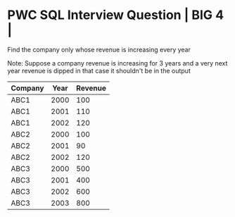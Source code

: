 # PWC SQL Interview Question | BIG 4 |

Find the company only whose revenue is increasing every year

Note: Suppose a company revenue is increasing for 3 years and a very next year revenue is dipped in that case it shouldn't be in the output

| Company |  Year  | Revenue |
|---------|-------|---------|
|   ABC1  |  2000 |   100   |
|   ABC1  |  2001 |   110   |
|   ABC1  |  2002 |   120   |
|   ABC2  |  2000 |   100   |
|   ABC2  |  2001 |    90   |
|   ABC2  |  2002 |   120   |
|   ABC3  |  2000 |   500   |
|   ABC3  |  2001 |   400   |
|   ABC3  |  2002 |   600   |
|   ABC3  |  2003 |   800   |
